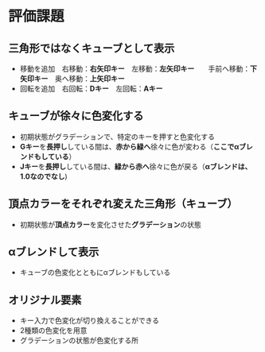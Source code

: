 # 評価課題

## 三角形ではなくキューブとして表示
* 移動を追加　右移動：**右矢印キー**　左移動：**左矢印キー**　　手前へ移動：**下矢印キー**　奥へ移動：**上矢印キー**
* 回転を追加　右回転：**Dキー**　左回転：**Aキー**

## キューブが徐々に色変化する
* 初期状態がグラデーションで、特定のキーを押すと色変化する
 * **Gキー**を**長押し**している間は、**赤から緑へ**徐々に色が変わる（**ここでαブレンドもしている**）
 * **Jキー**を**長押し**している間は、**緑から赤へ**徐々に色が戻る（**αブレンドは、1.0なのでなし**)

## 頂点カラーをそれぞれ変えた三角形（キューブ）
* 初期状態が**頂点カラー**を変化させた**グラデーション**の状態

## αブレンドして表示
* キューブの色変化とともにαブレンドもしている

## オリジナル要素
* キー入力で色変化が切り換えることができる
* 2種類の色変化を用意
* グラデーションの状態が色変化する所

